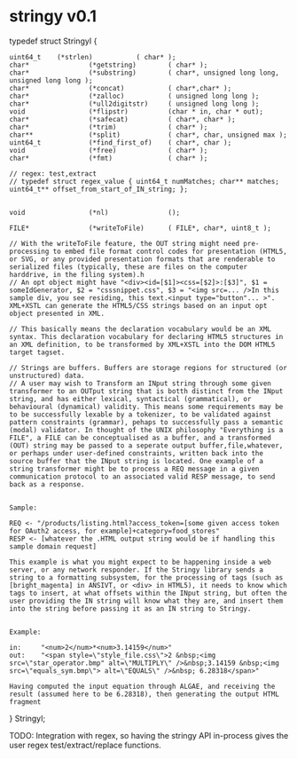 # stringy v0.1

typedef struct StringyI	{
	 
	uint64_t 	(*strlen)			( char* ); 
	char* 				(*getstring) 		( char* );
	char* 				(*substring)		( char*, unsigned long long, unsigned long long );
	char*				(*concat)			( char*,char* );
	char* 				(*zalloc)			( unsigned long long );
	char* 				(*ull2digitstr)		( unsigned long long );
	void				(*flipstr)			(char * in, char * out);
	char*				(*safecat)			( char*, char* );
	char* 				(*trim)				( char* );
	char**				(*split)			( char*, char, unsigned max );
	uint64_t			(*find_first_of)	( char*, char );
	void				(*free)				( char* );
	char*				(*fmt)				( char* );
	
	// regex: test,extract
	// typedef struct regex_value { uint64_t numMatches; char** matches; uint64_t** offset_from_start_of_IN_string; };
	
	
	void 				(*nl)				();
	
	FILE*				(*writeToFile)		( FILE*, char*, uint8_t );
	
	// With the writeToFile feature, the OUT string might need pre-processing to embed file format control codes for presentation (HTML5, or SVG, or any provided presentation formats that are renderable to serialized files (typically, these are files on the computer harddrive, in the filing system).h
	// An opt object might have "<div><id=[$1]><css=[$2]>:[$3]", $1 = someIdGenerator, $2 = "csssnippet.css", $3 = "<img src=... />In this sample div, you see residing, this text.<input type="button"... >". XML+XSTL can generate the HTML5/CSS strings based on an input opt object presented in XML. 	
	
	// This basically means the declaration vocabulary would be an XML syntax. This declaration vocabulary for declaring HTML5 structures in an XML definition, to be transformed by XML+XSTL into the DOM HTML5 target tagset.
	
	// Strings are buffers. Buffers are storage regions for structured (or unstructured) data.
	// A user may wish to Transform an INput string through some given transformer to an OUTput string that is botth distinct from the INput string, and has either lexical, syntactical (grammatical), or behavioural (dynamical) validity. This means some requirements may be to be successfully lexable by a tokenizer, to be validated against pattern constraints (grammar), pehaps to successfully pass a semantic (modal) validator. In thought of the UNIX philosophy "Everything is a FILE", a FILE can be conceptualised as a buffer, and a transformed (OUT) string may be passed to a seperate output buffer,file,whatever, or perhaps under user-defined constraints, written back into the source buffer that the INput string is located. One example of a string transformer might be to process a REQ message in a given communication protocol to an associated valid RESP message, to send back as a response.
	
	
	Sample:
	
	REQ <- "/products/listing.html?access_token=[some given access token for OAuth2 access, for example]+category=food_stores"
	RESP <- [whatever the .HTML output string would be if handling this sample domain request]
	
	This example is what you might expect to be happening inside a web server, or any network responder. If the Stringy library sends a string to a formatting subsystem, for the processing of tags (such as [bright_magenta] in ANSIVT, or <div> in HTML5), it needs to know which tags to insert, at what offsets within the INput string, but often the user providing the IN string will know what they are, and insert them into the string before passing it as an IN string to Stringy.
	
	
	Example:
	
	in:		"<num>2</num>*<num>3.14159</num>"
	out:	"<span style=\"style_file.css\">2 &nbsp;<img src=\"star_operator.bmp" alt=\"MULTIPLY\" />&nbsp;3.14159 &nbsp;<img src=\"equals_sym.bmp\"> alt=\"EQUALS\" />&nbsp; 6.28318</span>"
	
	Having computed the input equation through ALGAE, and receiving the result (assumed here to be 6.28318), then generating the output HTML fragment 

} StringyI;

TODO: Integration with regex, so having the stringy API in-process gives the user regex test/extract/replace functions.

